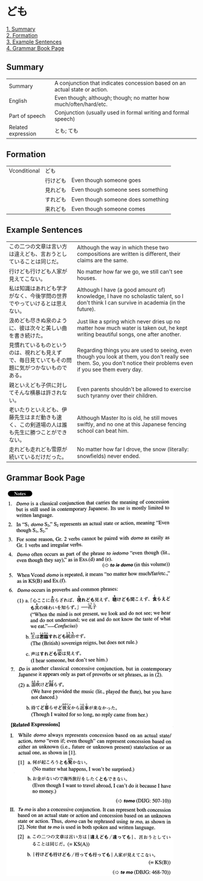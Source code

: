 # ども

[1. Summary](#summary)<br>
[2. Formation](#formation)<br>
[3. Example Sentences](#example-sentences)<br>
[4. Grammar Book Page](#grammar-book-page)<br>


## Summary

<table><tr>   <td>Summary</td>   <td>A conjunction that indicates concession based on an actual state or action.</td></tr><tr>   <td>English</td>   <td>Even though; although; though; no matter how much/often/hard/etc.</td></tr><tr>   <td>Part of speech</td>   <td>Conjunction (usually used in formal writing and formal speech)</td></tr><tr>   <td>Related expression</td>   <td>とも; ても</td></tr></table>

## Formation

<table class="table"><tbody><tr class="tr head"><td class="td"><span class="bold">Vconditional</span></td><td class="td"><span class="concept">ども</span></td><td class="td"></td></tr><tr class="tr"><td class="td"></td><td class="td"><span>行け</span><span class="concept">ども</span></td><td class="td"><span>Even though someone goes</span></td></tr><tr class="tr"><td class="td"></td><td class="td"><span>見れ</span><span class="concept">ども</span></td><td class="td"><span>Even though someone sees something</span></td></tr><tr class="tr"><td class="td"></td><td class="td"><span>すれ</span><span class="concept">ども</span></td><td class="td"><span>Even though someone does something</span></td></tr><tr class="tr"><td class="td"></td><td class="td"><span>来れ</span><span class="concept">ども</span></td><td class="td"><span>Even though someone comes</span></td></tr></tbody></table>

## Example Sentences

<table><tr>   <td>この二つの文章は言い方は違えども、言おうとしていることは同じだ。</td>   <td>Although the way in which these two compositions are written is different, their claims are the same.</td></tr><tr>   <td>行けども行けども人家が見えてこない。</td>   <td>No matter how far we go, we still can't see houses.</td></tr><tr>   <td>私は知識はあれども学才がなく、今後学問の世界でやっていけるとは思えない。</td>   <td>Although I have (a good amount of) knowledge, I have no scholastic talent, so I don't think I can survive in academia (in the future).</td></tr><tr>   <td>汲めども尽きぬ泉のように、彼は次々と美しい曲を書き続けた。</td>   <td>Just like a spring which never dries up no matter how much water is taken out, he kept writing beautiful songs, one after another.</td></tr><tr>   <td>見慣れているものというのは、視れども見えずで、毎日見ていてもその問題に気がつかないものである。</td>   <td>Regarding things you are used to seeing, even though you look at them, you don't really see them. So, you don't notice their problems even if you see them every day.</td></tr><tr>   <td>親といえども子供に対してそんな横暴は許されない。</td>   <td>Even parents shouldn't be allowed to exercise such tyranny over their children.</td></tr><tr>   <td>老いたりといえども、伊藤先生はまだ動きも速く、この剣道場の人は誰も先生に勝つことができない。</td>   <td>Although Master Ito is old, he still moves swiftly, and no one at this Japanese fencing school can beat him.</td></tr><tr>   <td>走れども走れども雪原が続いているだけだった。</td>   <td>No matter how far I drove, the snow (literally: snowﬁelds) never ended.</td></tr></table>

## Grammar Book Page

![](../img/Advancedども.png)

